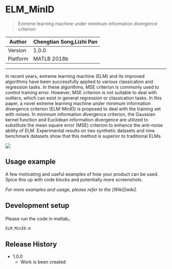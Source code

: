 # ELM_MinID
> Extreme learning machine under minimum information divergence criterion

|Author|Chengtian Song,Lizhi Pan|
|---|---
|Version|1.0.0|
|Platform|MATLB 2018b|

****

  In recent years, extreme learning machine (ELM) and its improved algorithms have been successfully applied to various classication and regression tasks. In
these algorithms, MSE criterion is commonly used to control training error. However, MSE criterion is not suitable to deal with outliers, which can exist in
general regression or classication tasks. In this paper, a novel extreme learning machine under minimum information divergence criterion (ELM-MinID) is
proposed to deal with the training set with noises. In minimum information divergence criterion, the Gaussian kernel function and Euclidean information
divergence are utilized to substitute the mean square error (MSE) criterion to enhance the anti-noise ability of ELM. Experimental results on two synthetic
datasets and nine benchmark datasets show that this method is superior to traditional ELMs.

![](header.png)



## Usage example

A few motivating and useful examples of how your product can be used. Spice this up with code blocks and potentially more screenshots.

_For more examples and usage, please refer to the [Wiki][wiki]._

## Development setup

Please run the code in matlab。
```sh
ELM_MinID.m
```

## Release History

* 1.0.0
    * Work is been created



<!-- Markdown link & img dfn's -->
[ELM_MinID]: https://github.com/yourname/yourproject/wiki
